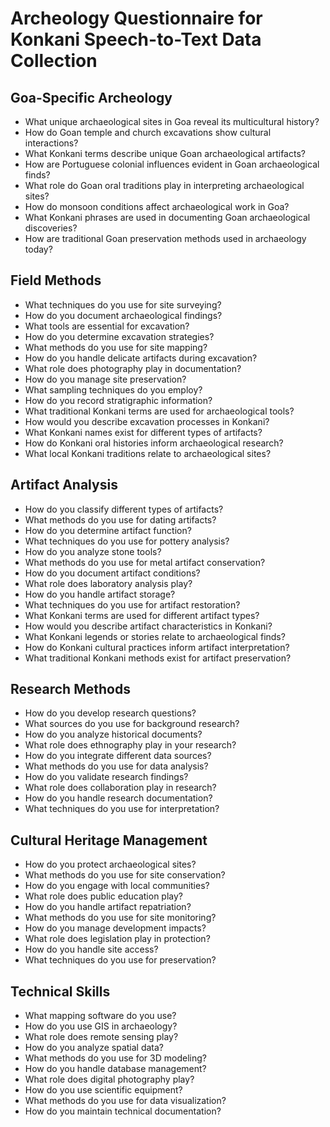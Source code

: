 # Archeology Questionnaire for Konkani Speech-to-Text Data Collection

## Goa-Specific Archeology

- What unique archaeological sites in Goa reveal its multicultural history?
- How do Goan temple and church excavations show cultural interactions?
- What Konkani terms describe unique Goan archaeological artifacts?
- How are Portuguese colonial influences evident in Goan archaeological finds?
- What role do Goan oral traditions play in interpreting archaeological sites?
- How do monsoon conditions affect archaeological work in Goa?
- What Konkani phrases are used in documenting Goan archaeological discoveries?
- How are traditional Goan preservation methods used in archaeology today?

## Field Methods

- What techniques do you use for site surveying?
- How do you document archaeological findings?
- What tools are essential for excavation?
- How do you determine excavation strategies?
- What methods do you use for site mapping?
- How do you handle delicate artifacts during excavation?
- What role does photography play in documentation?
- How do you manage site preservation?
- What sampling techniques do you employ?
- How do you record stratigraphic information?
- What traditional Konkani terms are used for archaeological tools?
- How would you describe excavation processes in Konkani?
- What Konkani names exist for different types of artifacts?
- How do Konkani oral histories inform archaeological research?
- What local Konkani traditions relate to archaeological sites?

## Artifact Analysis

- How do you classify different types of artifacts?
- What methods do you use for dating artifacts?
- How do you determine artifact function?
- What techniques do you use for pottery analysis?
- How do you analyze stone tools?
- What methods do you use for metal artifact conservation?
- How do you document artifact conditions?
- What role does laboratory analysis play?
- How do you handle artifact storage?
- What techniques do you use for artifact restoration?
- What Konkani terms are used for different artifact types?
- How would you describe artifact characteristics in Konkani?
- What Konkani legends or stories relate to archaeological finds?
- How do Konkani cultural practices inform artifact interpretation?
- What traditional Konkani methods exist for artifact preservation?

## Research Methods

- How do you develop research questions?
- What sources do you use for background research?
- How do you analyze historical documents?
- What role does ethnography play in your research?
- How do you integrate different data sources?
- What methods do you use for data analysis?
- How do you validate research findings?
- What role does collaboration play in research?
- How do you handle research documentation?
- What techniques do you use for interpretation?

## Cultural Heritage Management

- How do you protect archaeological sites?
- What methods do you use for site conservation?
- How do you engage with local communities?
- What role does public education play?
- How do you handle artifact repatriation?
- What methods do you use for site monitoring?
- How do you manage development impacts?
- What role does legislation play in protection?
- How do you handle site access?
- What techniques do you use for preservation?

## Technical Skills

- What mapping software do you use?
- How do you use GIS in archaeology?
- What role does remote sensing play?
- How do you analyze spatial data?
- What methods do you use for 3D modeling?
- How do you handle database management?
- What role does digital photography play?
- How do you use scientific equipment?
- What methods do you use for data visualization?
- How do you maintain technical documentation?
